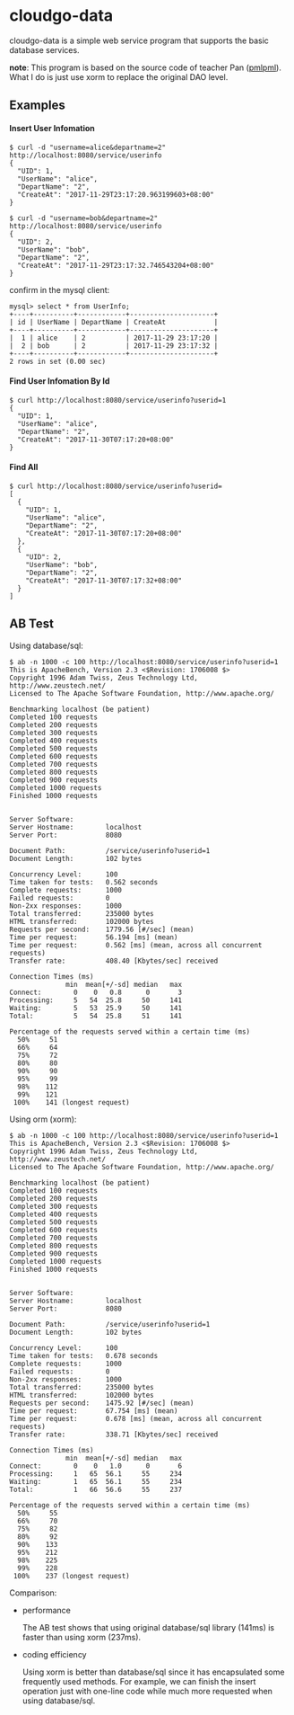 [Negroni]: https://github.com/urfave/negroni

[Mux]: http://www.gorillatoolkit.org/pkg/mux

[pmlpml]: https://github.com/pmlpml/golang-learning/tree/master/web/cloudgo-data

# cloudgo-data
cloudgo-data is a simple web service program that supports the basic database services.

**note**: This program is based on the source code of teacher Pan ([pmlpml][]). What I do is just use xorm to replace the original DAO level.

## Examples

#### Insert User Infomation
```
$ curl -d "username=alice&departname=2" http://localhost:8080/service/userinfo
{
  "UID": 1,
  "UserName": "alice",
  "DepartName": "2",
  "CreateAt": "2017-11-29T23:17:20.963199603+08:00"
}

$ curl -d "username=bob&departname=2" http://localhost:8080/service/userinfo
{
  "UID": 2,
  "UserName": "bob",
  "DepartName": "2",
  "CreateAt": "2017-11-29T23:17:32.746543204+08:00"
}
```

confirm in the mysql client:
```
mysql> select * from UserInfo;
+----+----------+------------+---------------------+
| id | UserName | DepartName | CreateAt            |
+----+----------+------------+---------------------+
|  1 | alice    | 2          | 2017-11-29 23:17:20 |
|  2 | bob      | 2          | 2017-11-29 23:17:32 |
+----+----------+------------+---------------------+
2 rows in set (0.00 sec)
```


#### Find User Infomation By Id

```
$ curl http://localhost:8080/service/userinfo?userid=1
{
  "UID": 1,
  "UserName": "alice",
  "DepartName": "2",
  "CreateAt": "2017-11-30T07:17:20+08:00"
}
```


#### Find All

```
$ curl http://localhost:8080/service/userinfo?userid=
[
  {
    "UID": 1,
    "UserName": "alice",
    "DepartName": "2",
    "CreateAt": "2017-11-30T07:17:20+08:00"
  },
  {
    "UID": 2,
    "UserName": "bob",
    "DepartName": "2",
    "CreateAt": "2017-11-30T07:17:32+08:00"
  }
]
```


## AB Test

Using database/sql:
```
$ ab -n 1000 -c 100 http://localhost:8080/service/userinfo?userid=1
This is ApacheBench, Version 2.3 <$Revision: 1706008 $>
Copyright 1996 Adam Twiss, Zeus Technology Ltd, http://www.zeustech.net/
Licensed to The Apache Software Foundation, http://www.apache.org/

Benchmarking localhost (be patient)
Completed 100 requests
Completed 200 requests
Completed 300 requests
Completed 400 requests
Completed 500 requests
Completed 600 requests
Completed 700 requests
Completed 800 requests
Completed 900 requests
Completed 1000 requests
Finished 1000 requests


Server Software:
Server Hostname:        localhost
Server Port:            8080

Document Path:          /service/userinfo?userid=1
Document Length:        102 bytes

Concurrency Level:      100
Time taken for tests:   0.562 seconds
Complete requests:      1000
Failed requests:        0
Non-2xx responses:      1000
Total transferred:      235000 bytes
HTML transferred:       102000 bytes
Requests per second:    1779.56 [#/sec] (mean)
Time per request:       56.194 [ms] (mean)
Time per request:       0.562 [ms] (mean, across all concurrent requests)
Transfer rate:          408.40 [Kbytes/sec] received

Connection Times (ms)
              min  mean[+/-sd] median   max
Connect:        0    0   0.8      0       3
Processing:     5   54  25.8     50     141
Waiting:        5   53  25.9     50     141
Total:          5   54  25.8     51     141

Percentage of the requests served within a certain time (ms)
  50%     51
  66%     64
  75%     72
  80%     80
  90%     90
  95%     99
  98%    112
  99%    121
 100%    141 (longest request)
```


Using orm (xorm):

```
$ ab -n 1000 -c 100 http://localhost:8080/service/userinfo?userid=1
This is ApacheBench, Version 2.3 <$Revision: 1706008 $>
Copyright 1996 Adam Twiss, Zeus Technology Ltd, http://www.zeustech.net/
Licensed to The Apache Software Foundation, http://www.apache.org/

Benchmarking localhost (be patient)
Completed 100 requests
Completed 200 requests
Completed 300 requests
Completed 400 requests
Completed 500 requests
Completed 600 requests
Completed 700 requests
Completed 800 requests
Completed 900 requests
Completed 1000 requests
Finished 1000 requests


Server Software:
Server Hostname:        localhost
Server Port:            8080

Document Path:          /service/userinfo?userid=1
Document Length:        102 bytes

Concurrency Level:      100
Time taken for tests:   0.678 seconds
Complete requests:      1000
Failed requests:        0
Non-2xx responses:      1000
Total transferred:      235000 bytes
HTML transferred:       102000 bytes
Requests per second:    1475.92 [#/sec] (mean)
Time per request:       67.754 [ms] (mean)
Time per request:       0.678 [ms] (mean, across all concurrent requests)
Transfer rate:          338.71 [Kbytes/sec] received

Connection Times (ms)
              min  mean[+/-sd] median   max
Connect:        0    0   1.0      0       6
Processing:     1   65  56.1     55     234
Waiting:        1   65  56.1     55     234
Total:          1   66  56.6     55     237

Percentage of the requests served within a certain time (ms)
  50%     55
  66%     70
  75%     82
  80%     92
  90%    133
  95%    212
  98%    225
  99%    228
 100%    237 (longest request)
```

Comparison:
- performance

    The AB test shows that using original database/sql library (141ms) is faster than using xorm (237ms).

- coding efficiency

    Using xorm is better than database/sql since it has encapsulated some frequently used methods. For example, we can finish the insert operation just with one-line code while much more requested when using database/sql.
